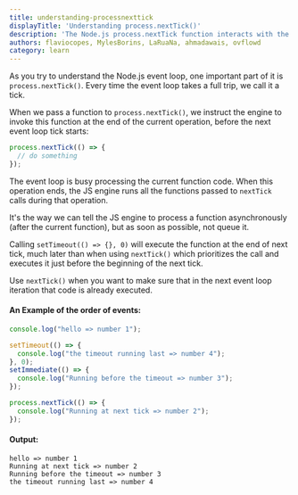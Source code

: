 ```yaml
---
title: understanding-processnexttick
displayTitle: 'Understanding process.nextTick()'
description: 'The Node.js process.nextTick function interacts with the event loop in a special way'
authors: flaviocopes, MylesBorins, LaRuaNa, ahmadawais, ovflowd
category: learn
---
```


As you try to understand the Node.js event loop, one important part of it is `process.nextTick()`. Every time the event loop takes a full trip, we call it a tick.

When we pass a function to `process.nextTick()`, we instruct the engine to invoke this function at the end of the current operation, before the next event loop tick starts:

```js
process.nextTick(() => {
  // do something
});
```

The event loop is busy processing the current function code. When this operation ends, the JS engine runs all the functions passed to `nextTick` calls during that operation.

It's the way we can tell the JS engine to process a function asynchronously (after the current function), but as soon as possible, not queue it.

Calling `setTimeout(() => {}, 0)` will execute the function at the end of next tick, much later than when using `nextTick()` which prioritizes the call and executes it just before the beginning of the next tick.

Use `nextTick()` when you want to make sure that in the next event loop iteration that code is already executed.

#### An Example of the order of events:
```js
console.log("hello => number 1");

setTimeout(() => {
  console.log("the timeout running last => number 4");
}, 0);
setImmediate(() => {
  console.log("Running before the timeout => number 3");
});

process.nextTick(() => {
  console.log("Running at next tick => number 2");
});

```
#### Output:
```
hello => number 1
Running at next tick => number 2
Running before the timeout => number 3
the timeout running last => number 4
```
